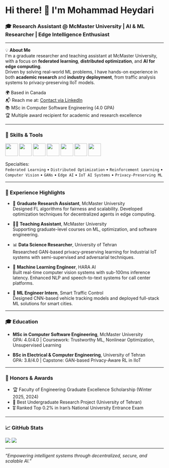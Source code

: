 # Hi there! 👋 I'm Mohammad Heydari  
### 🎓 Research Assistant @ McMaster University | AI & ML Researcher | Edge Intelligence Enthusiast

---

💡 **About Me**  
I'm a graduate researcher and teaching assistant at McMaster University, with a focus on **federated learning**, **distributed optimization**, and **AI for edge computing**.  
Driven by solving real-world ML problems, I have hands-on experience in both **academic research** and **industry deployment**, from traffic analysis systems to privacy-preserving IIoT models.

🌍 Based in Canada  
📬 Reach me at: [Contact via LinkedIn](https://www.linkedin.com/in/heydarimo/)  
📚 MSc in Computer Software Engineering (4.0 GPA)  
🏆 Multiple award recipient for academic and research excellence  

---

### 🔧 Skills & Tools

<p align="left">
  <img src="https://cdn.jsdelivr.net/gh/devicons/devicon/icons/python/python-original.svg" width="40" />
  <img src="https://cdn.jsdelivr.net/gh/devicons/devicon/icons/pytorch/pytorch-original.svg" width="40" />
  <img src="https://cdn.jsdelivr.net/gh/devicons/devicon/icons/tensorflow/tensorflow-original.svg" width="40" />
  <img src="https://cdn.jsdelivr.net/gh/devicons/devicon/icons/numpy/numpy-original.svg" width="40" />
  <img src="https://cdn.jsdelivr.net/gh/devicons/devicon/icons/pandas/pandas-original.svg" width="40" />
  <img src="https://cdn.jsdelivr.net/gh/devicons/devicon/icons/linux/linux-original.svg" width="40" />
  <img src="https://cdn.jsdelivr.net/gh/devicons/devicon/icons/git/git-original.svg" width="40" />
</p>

Specialties:  
`Federated Learning` • `Distributed Optimization` • `Reinforcement Learning` • `Computer Vision` • `GANs` • `Edge AI` • `IoT AI Systems` • `Privacy-Preserving ML`

---

### 🚀 Experience Highlights

- 🧠 **Graduate Research Assistant**, McMaster University  
  Designed FL algorithms for fairness and scalability. Developed optimization techniques for decentralized agents in edge computing.

- 👨‍🏫 **Teaching Assistant**, McMaster University  
  Supporting graduate-level courses on ML, optimization, and software engineering.

- 📊 **Data Science Researcher**, University of Tehran  
  Researched GAN-based privacy-preserving learning for Industrial IoT systems with semi-supervised and adversarial techniques.

- 🚗 **Machine Learning Engineer**, HARA AI  
  Built real-time computer vision systems with sub-100ms inference latency. Enhanced NLP and speech-to-text systems for call center platforms.

- 🎥 **ML Engineer Intern**, Smart Traffic Control  
  Designed CNN-based vehicle tracking models and deployed full-stack ML solutions for smart cities.

---

### 🎓 Education

- **MSc in Computer Software Engineering**, McMaster University  
  GPA: 4.0/4.0 | Coursework: Trustworthy ML, Nonlinear Optimization, Unsupervised Learning

- **BSc in Electrical & Computer Engineering**, University of Tehran  
  GPA: 3.8/4.0 | Capstone: GAN-based Privacy-Aware RL in IIoT

---

### 🏅 Honors & Awards

- 🏆 Faculty of Engineering Graduate Excellence Scholarship (Winter 2025, 2024)  
- 🥇 Best Undergraduate Research Project (University of Tehran)  
- 🎖️ Ranked Top 0.2% in Iran’s National University Entrance Exam  

---

### 📈 GitHub Stats

<p align="left">
  <img src="https://github-readme-stats.vercel.app/api?username=heydarimo&show_icons=true&theme=default" />
  <img src="https://github-readme-stats.vercel.app/api/top-langs/?username=heydarimo&layout=compact" />
</p>

---

_“Empowering intelligent systems through decentralized, secure, and scalable AI.”_

